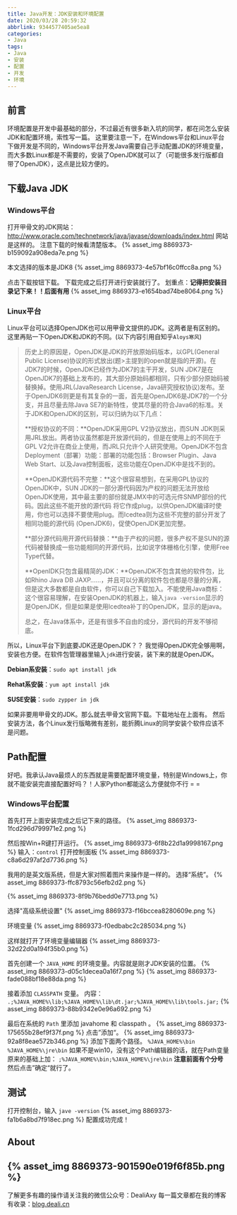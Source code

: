 ```yaml
---
title: Java开发：JDK安装和环境配置
date: 2020/03/28 20:59:32
abbrlink: 9344577405ae5ea8
categories:
- Java
tags:
- Java
- 安装
- 配置
- 开发
- 环境
---
```

## 前言
环境配置是开发中最基础的部分，不过最近有很多新入坑的同学，都在问怎么安装JDK和配置环境，索性写一篇。
这里要注意一下，在Windows平台和Linux平台下做开发是不同的，Windows平台开发Java需要自己手动配置JDK的环境变量，而大多数Linux都是不需要的，安装了OpenJDK就可以了（可能很多发行版都自带了OpenJDK），这点是比较方便的。

## 下载Java JDK
### Windows平台
打开甲骨文的JDK网站：http://www.oracle.com/technetwork/java/javase/downloads/index.html
网站是这样的。
注意下载的时候看清楚版本。
{% asset_img 8869373-b159092a908eda7e.png %}

本文选择的版本是JDK8
{% asset_img 8869373-4e57bf16c0ffcc8a.png %}

点击下载按钮下载。
下载完成之后打开进行安装就行了。
划重点：**记得把安装目录记下来！！后面有用**
{% asset_img 8869373-e1654bad74be8064.png %}

### Linux平台
Linux平台可以选择OpenJDK也可以用甲骨文提供的JDK。这两者是有区别的。
这里再贴一下OpenJDK和JDK的不同。(以下内容引用自知乎`Aloys寒风`)

>历史上的原因是，OpenJDK是JDK的开放原始码版本，以GPL(General Public License)协议的形式放出(题>主提到的open就是指的开源)。在JDK7的时候，OpenJDK已经作为JDK7的主干开发，SUN JDK7是在OpenJDK7的基础上发布的，其大部分原始码都相同，只有少部分原始码被替换掉。使用JRL(JavaResearch License，Java研究授权协议)发布。至于OpenJDK6则更是有其复杂的一面，首先是OpenJDK6是JDK7的一个分支，并且尽量去除Java SE7的新特性，使其尽量的符合Java6的标准。关于JDK和OpenJDK的区别，可以归纳为以下几点：
>
>**授权协议的不同：**OpenJDK采用GPL V2协议放出，而SUN JDK则采用JRL放出。两者协议虽然都是开放源代码的，但是在使用上的不同在于GPL V2允许在商业上使用，而JRL只允许个人研究使用。OpenJDK不包含Deployment（部署）功能：部署的功能包括：Browser Plugin、Java Web Start、以及Java控制面板，这些功能在OpenJDK中是找不到的。
>
>**OpenJDK源代码不完整：**这个很容易想到，在采用GPL协议的OpenJDK中，SUN JDK的一部分源代码因为产权的问题无法开放给OpenJDK使用，其中最主要的部份就是JMX中的可选元件SNMP部份的代码。因此这些不能开放的源代码 将它作成plug，以供OpenJDK编译时使用，你也可以选择不要使用plug。而Icedtea则为这些不完整的部分开发了相同功能的源代码 (OpenJDK6)，促使OpenJDK更加完整。
>
>**部分源代码用开源代码替换：**由于产权的问题，很多产权不是SUN的源代码被替换成一些功能相同的开源代码，比如说字体栅格化引擎，使用Free Type代替。
>
>**OpenIDK只包含最精简的JDK：**OpenJDK不包含其他的软件包，比如Rhino Java DB JAXP……，并且可以分离的软件包也都是尽量的分离，但是这大多数都是自由软件，你可以自己下载加入。不能使用Java商标：这个很容易理解，在安装OpenJDK的机器上，输入`java
-version`显示的是OpenJDK，但是如果是使用Icedtea补丁的OpenJDK，显示的是java。
>
>总之，在Java体系中，还是有很多不自由的成分，源代码的开发不够彻底。

所以，Linux平台下到底要JDK还是OpenJDK？？
我觉得OpenJDK完全够用啊，安装也方便。在软件包管理器里输入`jdk`进行安装，装下来的就是OpenJDK。

**Debian系安装**：`sudo apt install jdk`

**Rehat系安装**：`yum apt install jdk`

**SUSE安装**：`sudo zypper in jdk`

如果非要用甲骨文的JDK。那么就去甲骨文官网下载。下载地址在上面有。
然后安装方法，各个Linux发行版略微有差别，能折腾Linux的同学安装个软件应该不是问题。

## Path配置
好吧。我承认Java最烦人的东西就是需要配置环境变量，特别是Windows上，你就不能安装完直接配置好吗？！人家Python都能这么方便就你不行 = =

### Windows平台配置
首先打开上面安装完成之后记下来的路径。
{% asset_img 8869373-1fcd296d799971e2.png %}

然后按Win+R键打开运行。
{% asset_img 8869373-6f8b22d1a9998167.png %}
输入：`control` 打开控制面板
{% asset_img 8869373-c8a6d297af2d7736.png %}

我用的是英文版系统，但是大家对照着图片来操作是一样的。
选择“系统”。
{% asset_img 8869373-ffc8793c56efb2d2.png %}

{% asset_img 8869373-8f9b76bedd0e7713.png %}

选择"高级系统设置"
{% asset_img 8869373-f16bccea8280609e.png %}

环境变量
{% asset_img 8869373-f0edbabc2c285034.png %}

这样就打开了环境变量编辑器
{% asset_img 8869373-32d22d0a194f35b0.png %}

首先创建一个 `JAVA_HOME` 的环境变量。内容就是刚才JDK安装的位置。
{% asset_img 8869373-d05c1decea0a16f7.png %}
{% asset_img 8869373-fade088bf18e88da.png %}

接着添加 `CLASSPATH` 变量。
内容： `.;%JAVA_HOME%\lib;%JAVA_HOME%\lib\dt.jar;%JAVA_HOME%\lib\tools.jar;`
{% asset_img 8869373-88b9342e0e96a692.png %}

最后在系统的 `Path` 里添加 javahome 和 classpath 。
{% asset_img 8869373-175655b28ef9f37f.png %}
点击”添加“。
{% asset_img 8869373-92a8f8eae572b346.png %}
添加下面两个路径。
`%JAVA_HOME%\bin`
`%JAVA_HOME%\jre\bin`
如果不是win10，没有这个Path编辑器的话，就在Path变量原来的基础上加：
`;%JAVA_HOME%\bin;%JAVA_HOME%\jre\bin` **注意前面有个分号**
然后点击”确定“就行了。

## 测试
打开控制台，输入 `jave -version`
{% asset_img 8869373-fa1b6a8bd7f918ec.png %}
配置成功完成！


## About
{% asset_img 8869373-901590e019f6f85b.png %}
---------------
了解更多有趣的操作请关注我的微信公众号：DealiAxy
每一篇文章都在我的博客有收录：[blog.deali.cn](http://blog.deali.cn)
